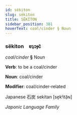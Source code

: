```yaml
---
id: sëkiton
slug: sëkiton
title: SËKİTON
sidebar_position: 381
hoverText: coal/cinder § Noun
---
```


### sëkiton&emsp;<span kind="abugida">ɐʇɔɟc̃</span>

*coal/cinder* **§** Noun

**Verb**: to be a coal/cinder

**Noun**: coal/cinder

**Modifier**: coal/cinder-related

Japanese 石炭 sekitan [se̞kʲitã̠ɴ]

*Japonic Language Family*